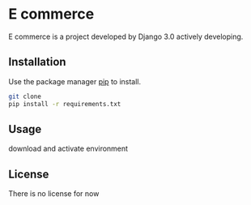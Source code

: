 # E commerce

E commerce is a project developed by Django 3.0 actively developing.
## Installation

Use the package manager [pip](https://pip.pypa.io/en/stable/) to install.

```bash
git clone 
pip install -r requirements.txt

```

## Usage
download and activate environment



## License
There is no license for now
